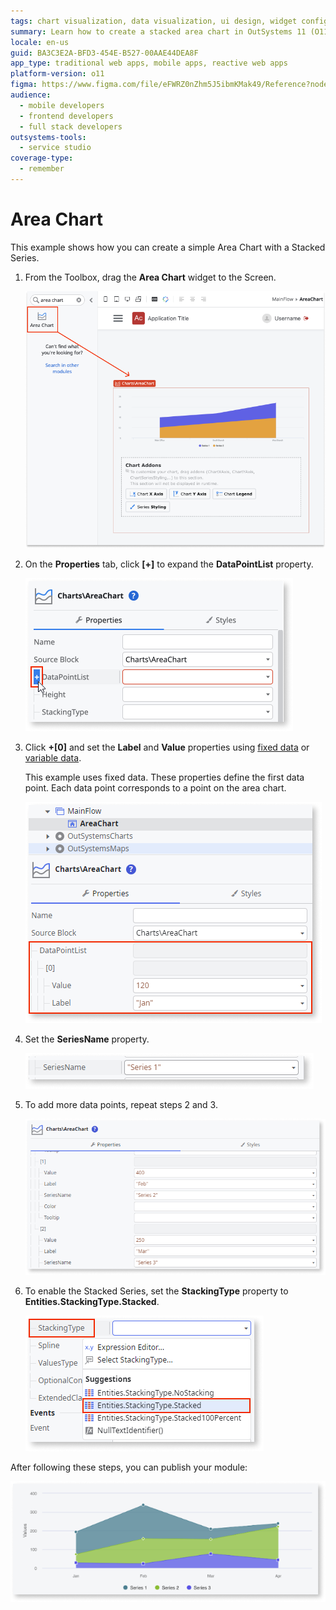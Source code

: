 ```yaml
---
tags: chart visualization, data visualization, ui design, widget configuration, data binding
summary: Learn how to create a stacked area chart in OutSystems 11 (O11) using the Area Chart widget and configuring data points and series properties.
locale: en-us
guid: BA3C3E2A-BFD3-454E-B527-00AAE44DEA8F
app_type: traditional web apps, mobile apps, reactive web apps
platform-version: o11
figma: https://www.figma.com/file/eFWRZ0nZhm5J5ibmKMak49/Reference?node-id=2411:4149
audience:
  - mobile developers
  - frontend developers
  - full stack developers
outsystems-tools:
  - service studio
coverage-type:
  - remember
---
```


# Area Chart

This example shows how you can create a simple Area Chart with a Stacked Series.

1. From the Toolbox, drag the **Area Chart** widget to the Screen.

    ![Screenshot showing the process of dragging the Area Chart widget onto the screen in OutSystems](images/chartarea-drag-ss.png "Dragging Area Chart Widget")

1. On the **Properties** tab, click **[+]** to expand the **DataPointList** property.

    ![Screenshot of the Properties tab with the DataPointList property expanded in OutSystems](images/chartarea-expand-ss.png "Expanding DataPointList Property")

1. Click **+[0]** and set the **Label** and **Value** properties using [fixed data](chart-data-v2.md#populate-your-chart-with-fixed-data) or [variable data](chart-data-v2.md#populate-your-chart-with-variable-data).

    This example uses fixed data. These properties define the first data point. Each data point corresponds to a point on the area chart.

    ![Screenshot illustrating how to set the Label and Value properties for a data point in an Area Chart in OutSystems](images/chartarea-datapointlist-ss.png "Setting Data Point Properties")

1. Set the **SeriesName** property.

    ![Screenshot showing the SeriesName property field in the Area Chart widget properties in OutSystems](images/chart-seriesname-ss.png "Setting Series Name Property")

1. To add more data points, repeat steps 2 and 3.

    ![Screenshot demonstrating how to add additional data points to the Area Chart in OutSystems](images/chartarea-extradatapoints-ss.png "Adding Extra Data Points")

1. To enable the Stacked Series, set the **StackingType** property to **Entities.StackingType.Stacked**.

    ![Screenshot depicting the StackingType property set to Stacked in the Area Chart widget in OutSystems](images/chartarea-stackingtype-ss.png "Enabling Stacked Series")

After following these steps, you can publish your module:

![Screenshot of the final result of an Area Chart with Stacked Series in OutSystems](images/chartarea-result.png "Final Area Chart Result")
